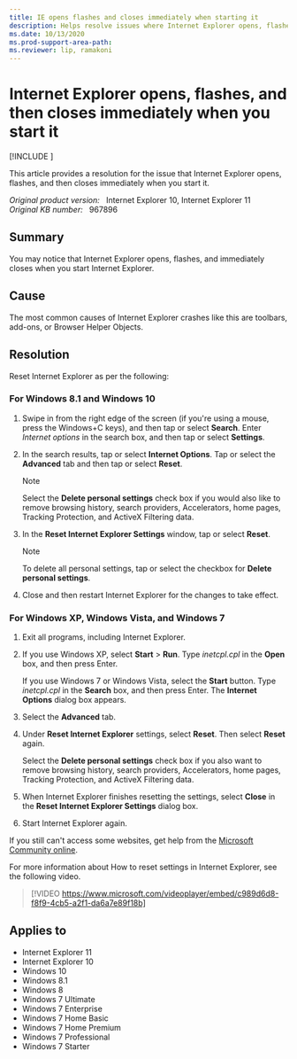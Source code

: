 ```yaml
---
title: IE opens flashes and closes immediately when starting it
description: Helps resolve issues where Internet Explorer opens, flashes, and then closes immediately.
ms.date: 10/13/2020
ms.prod-support-area-path: 
ms.reviewer: lip, ramakoni
---
```

# Internet Explorer opens, flashes, and then closes immediately when you start it

[!INCLUDE [](../includes/browsers-important.md)]

This article provides a resolution for the issue that Internet Explorer opens, flashes, and then closes immediately when you start it.

_Original product version:_ &nbsp; Internet Explorer 10, Internet Explorer 11  
_Original KB number:_ &nbsp; 967896

## Summary

You may notice that Internet Explorer opens, flashes, and immediately closes when you start Internet Explorer.

## Cause

The most common causes of Internet Explorer crashes like this are toolbars, add-ons, or Browser Helper Objects.

## Resolution

Reset Internet Explorer as per the following:

### For Windows 8.1 and Windows 10

1. Swipe in from the right edge of the screen (if you're using a mouse, press the Windows+C keys), and then tap or select **Search**. Enter *Internet options* in the search box, and then tap or select **Settings**.
2. In the search results, tap or select **Internet Options**. Tap or select the **Advanced** tab and then tap or select **Reset**.

   > [!NOTE]
   > Select the **Delete personal settings** check box if you would also like to remove browsing history, search providers, Accelerators, home pages, Tracking Protection, and ActiveX Filtering data.

3. In the **Reset Internet Explorer Settings** window, tap or select **Reset**.

    > [!NOTE]
    > To delete all personal settings, tap or select the checkbox for **Delete personal settings**.

4. Close and then restart Internet Explorer for the changes to take effect.

### For Windows XP, Windows Vista, and Windows 7

1. Exit all programs, including Internet Explorer.
2. If you use Windows XP, select **Start** > **Run**. Type *inetcpl.cpl* in the **Open** box, and then press Enter.

   If you use Windows 7 or Windows Vista, select the **Start** button. Type *inetcpl.cpl* in the **Search** box, and then press Enter. The **Internet Options** dialog box appears.

3. Select the **Advanced** tab.
4. Under **Reset Internet Explorer** settings, select **Reset**. Then select **Reset** again.

   Select the **Delete personal settings** check box if you also want to remove browsing history, search providers, Accelerators, home pages, Tracking Protection, and ActiveX Filtering data.

5. When Internet Explorer finishes resetting the settings, select **Close** in the **Reset Internet Explorer Settings** dialog box.
6. Start Internet Explorer again.

If you still can't access some websites, get help from the [Microsoft Community online](https://answers.microsoft.com).

For more information about How to reset settings in Internet Explorer, see the following video.

> [!VIDEO https://www.microsoft.com/videoplayer/embed/c989d6d8-f8f9-4cb5-a2f1-da6a7e89f18b]

## Applies to

- Internet Explorer 11
- Internet Explorer 10
- Windows 10
- Windows 8.1
- Windows 8
- Windows 7 Ultimate
- Windows 7 Enterprise
- Windows 7 Home Basic
- Windows 7 Home Premium
- Windows 7 Professional
- Windows 7 Starter
